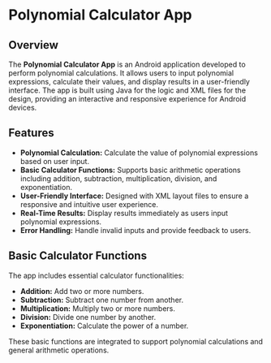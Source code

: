 # Polynomial Calculator App

## Overview

The **Polynomial Calculator App** is an Android application developed to perform polynomial calculations. It allows users to input polynomial expressions, calculate their values, and display results in a user-friendly interface. The app is built using Java for the logic and XML files for the design, providing an interactive and responsive experience for Android devices.

## Features

- **Polynomial Calculation:** Calculate the value of polynomial expressions based on user input.
- **Basic Calculator Functions:** Supports basic arithmetic operations including addition, subtraction, multiplication, division, and exponentiation.
- **User-Friendly Interface:** Designed with XML layout files to ensure a responsive and intuitive user experience.
- **Real-Time Results:** Display results immediately as users input polynomial expressions.
- **Error Handling:** Handle invalid inputs and provide feedback to users.

## Basic Calculator Functions

The app includes essential calculator functionalities:

- **Addition:** Add two or more numbers.
- **Subtraction:** Subtract one number from another.
- **Multiplication:** Multiply two or more numbers.
- **Division:** Divide one number by another.
- **Exponentiation:** Calculate the power of a number.

These basic functions are integrated to support polynomial calculations and general arithmetic operations.
